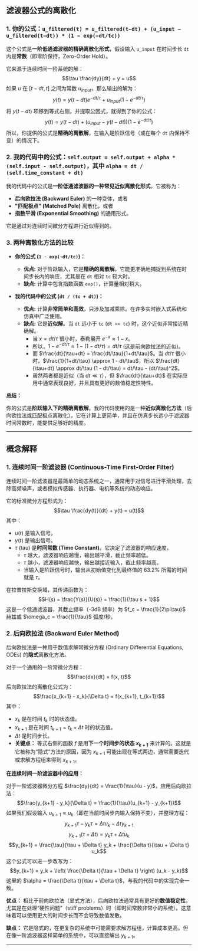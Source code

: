 ## 滤波器公式的离散化

### 1. 你的公式：`u_filtered(t) = u_filtered(t−dt) + (u_input − u_filtered(t−dt)) * (1 − exp(−dt/tc))`

这个公式是**一阶低通滤波器的精确离散化形式**，假设输入 `u_input` 在时间步长 `dt` 内是**常数**（即零阶保持，Zero-Order Hold）。

它来源于连续时间一阶系统的解：
$$\tau \frac{dy}{dt} + y = u$$
如果 $u$ 在 $[t-dt, t]$ 之间为常数 $u_{input}$，那么输出的解为：
$$y(t) = y(t-dt) e^{-dt/\tau} + u_{input} (1 - e^{-dt/\tau})$$
将 $y(t-dt)$ 项移到等式右侧，并提取公因式，就得到了你的公式：
$$y(t) = y(t-dt) + (u_{input} - y(t-dt)) (1 - e^{-dt/\tau})$$
所以，你提供的公式是**精确的离散解**，在输入是阶跃信号（或在每个 `dt` 内保持不变）的情况下。

### 2. 我的代码中的公式：`self.output = self.output + alpha * (self.input - self.output)`，其中 `alpha = dt / (self.time_constant + dt)`

我的代码中的公式是**一阶低通滤波器的一种常见近似离散化形式**，它被称为：

*   **后向欧拉法 (Backward Euler)** 的一种变体，或者
*   **"匹配极点" (Matched Pole)** 离散化，或者
*   **指数平滑 (Exponential Smoothing)** 的通用形式。

它是通过对连续时间微分方程进行近似得到的。

### 3. 两种离散化方法的比较

*   **你的公式 (`1 - exp(-dt/tc)`)：**
    *   **优点:** 对于阶跃输入，它是**精确的离散解**。它能更准确地捕捉到系统在时间步长内的响应，尤其是在 `dt` 相对 `tc` 较大时。
    *   **缺点:** 计算中包含指数函数 `exp()`，计算量相对稍大。

*   **我的代码中的公式 (`dt / (tc + dt)`)：**
    *   **优点:** 计算**非常简单和高效**，只涉及加减乘除。在许多实时嵌入式系统和仿真中广泛使用。
    *   **缺点:** 它是**近似解**。当 `dt` 远小于 `tc` (`dt << tc`) 时，这个近似非常接近精确解。
        *   当 $x = dt/\tau$ 很小时，泰勒展开 $e^{-x} \approx 1 - x$。
        *   所以，$1 - e^{-dt/\tau} \approx 1 - (1 - dt/\tau) = dt/\tau$ (这是前向欧拉法的近似)。
        *   而 $\frac{dt}{\tau+dt} = \frac{dt/\tau}{1+dt/\tau}$。当 $dt/\tau$ 很小时，$\frac{1}{1+dt/\tau} \approx 1 - dt/\tau$，所以 $\frac{dt}{\tau+dt} \approx dt/\tau (1 - dt/\tau) = dt/\tau - (dt/\tau)^2$。
        *   虽然两者都是近似（当 $dt \ll \tau$），但 $\frac{dt}{\tau+dt}$ 在实际应用中通常表现良好，并且具有更好的数值稳定性特性。

**总结：**

你的公式是**阶跃输入下的精确离散解**。我的代码使用的是一种**近似离散化方法**（后向欧拉法或匹配极点离散化），它在计算上更简单，并且在仿真步长远小于滤波器时间常数时，能提供足够好的精度。

---

## 概念解释

### 1. 连续时间一阶滤波器 (Continuous-Time First-Order Filter)

连续时间一阶滤波器是最简单的动态系统之一，通常用于对信号进行平滑处理，去除高频噪声，或者模拟传感器、执行器、电机等系统的动态响应。

它的标准微分方程形式为：
$$\tau \frac{dy(t)}{dt} + y(t) = u(t)$$
其中：
*   $u(t)$ 是输入信号。
*   $y(t)$ 是输出信号。
*   $\tau$ (tau) 是**时间常数 (Time Constant)**。它决定了滤波器的响应速度。
    *   $\tau$ 越大，滤波器响应越慢，输出越平滑，截止频率越低。
    *   $\tau$ 越小，滤波器响应越快，输出越接近输入，截止频率越高。
    *   当输入是阶跃信号时，输出从初始值变化到最终值的 $63.2\%$ 所需的时间就是 $\tau$。

在拉普拉斯变换域，其传递函数为：
$$H(s) = \frac{Y(s)}{U(s)} = \frac{1}{\tau s + 1}$$
这是一个低通滤波器，其截止频率（-3dB 频率）为 $f_c = \frac{1}{2\pi\tau}$ 赫兹或 $\omega_c = \frac{1}{\tau}$ 弧度/秒。

### 2. 后向欧拉法 (Backward Euler Method)

后向欧拉法是一种用于数值求解常微分方程 (Ordinary Differential Equations, ODEs) 的**隐式**离散化方法。

对于一个通用的一阶常微分方程：
$$\frac{dx}{dt} = f(x, t)$$
后向欧拉法的离散化公式为：
$$\frac{x_{k+1} - x_k}{\Delta t} = f(x_{k+1}, t_{k+1})$$
其中：
*   $x_k$ 是在时间 $t_k$ 时的状态值。
*   $x_{k+1}$ 是在时间 $t_{k+1} = t_k + \Delta t$ 时的状态值。
*   $\Delta t$ 是时间步长。
*   **关键点：** 等式右侧的函数 $f$ 是用**下一个时间步的状态 $x_{k+1}$** 来计算的。这就是它被称为“隐式”方法的原因，因为 $x_{k+1}$ 可能出现在等式两边，通常需要迭代或求解方程组来得到 $x_{k+1}$。

**在连续时间一阶滤波器中的应用：**

对于一阶滤波器微分方程 $\frac{dy}{dt} = \frac{1}{\tau}(u - y)$，应用后向欧拉法：
$$\frac{y_{k+1} - y_k}{\Delta t} = \frac{1}{\tau}(u_{k+1} - y_{k+1})$$
如果我们假设输入 $u_{k+1} \approx u_k$（即在当前时间步内输入保持不变），并整理方程：
$$y_{k+1}\tau - y_k\tau = \Delta t u_k - \Delta t y_{k+1}$$
$$y_{k+1}(\tau + \Delta t) = y_k\tau + \Delta t u_k$$
$$y_{k+1} = \frac{\tau}{\tau + \Delta t} y_k + \frac{\Delta t}{\tau + \Delta t} u_k$$
这个公式可以进一步改写为：
$$y_{k+1} = y_k + \left( \frac{\Delta t}{\tau + \Delta t} \right) (u_k - y_k)$$
这里的 $\alpha = \frac{\Delta t}{\tau + \Delta t}$，与我的代码中的实现完全一致。

**优点：** 相比于前向欧拉法（显式方法），后向欧拉法通常具有更好的**数值稳定性**，尤其是在处理“硬性问题”（stiff problems）时（即时间常数非常小的系统）。这意味着可以使用更大的时间步长而不会导致数值发散。

**缺点：** 它是隐式的，在更复杂的系统中可能需要求解方程组，计算成本更高。但在像一阶滤波器这样简单的系统中，可以直接解出 $y_{k+1}$。

---